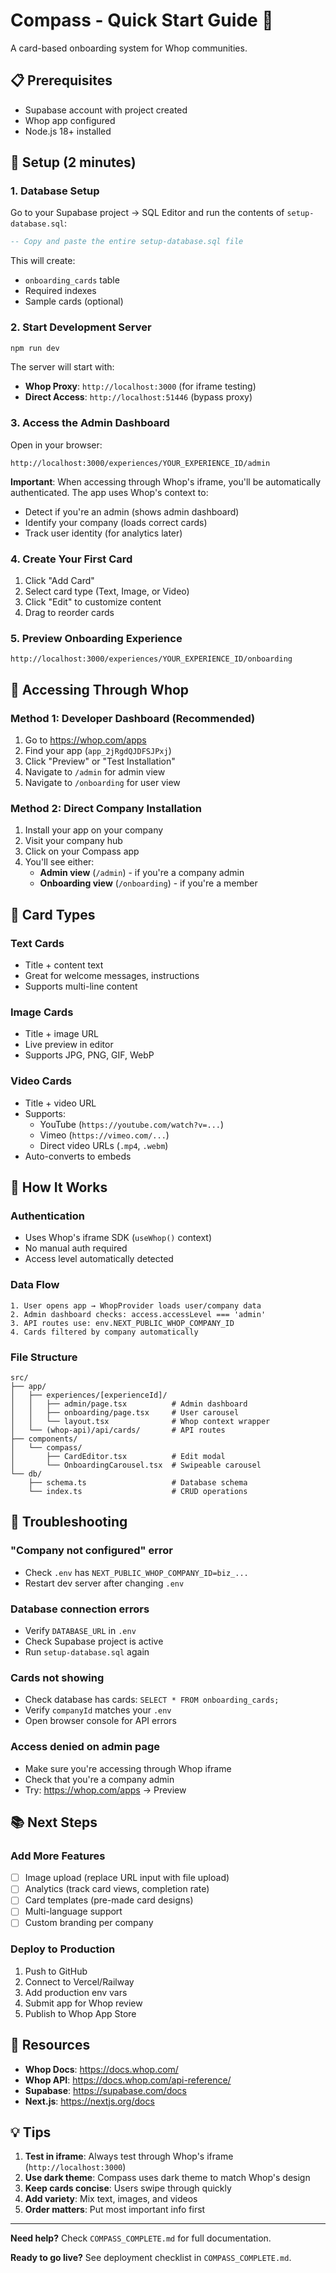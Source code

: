 # Compass - Quick Start Guide 🧭

A card-based onboarding system for Whop communities.

## 📋 Prerequisites

- Supabase account with project created
- Whop app configured
- Node.js 18+ installed

## 🚀 Setup (2 minutes)

### 1. Database Setup

Go to your Supabase project → SQL Editor and run the contents of `setup-database.sql`:

```sql
-- Copy and paste the entire setup-database.sql file
```

This will create:
- `onboarding_cards` table
- Required indexes
- Sample cards (optional)

### 2. Start Development Server

```bash
npm run dev
```

The server will start with:
- **Whop Proxy**: `http://localhost:3000` (for iframe testing)
- **Direct Access**: `http://localhost:51446` (bypass proxy)

### 3. Access the Admin Dashboard

Open in your browser:
```
http://localhost:3000/experiences/YOUR_EXPERIENCE_ID/admin
```

**Important**: When accessing through Whop's iframe, you'll be automatically authenticated. The app uses Whop's context to:
- Detect if you're an admin (shows admin dashboard)
- Identify your company (loads correct cards)
- Track user identity (for analytics later)

### 4. Create Your First Card

1. Click "Add Card"
2. Select card type (Text, Image, or Video)
3. Click "Edit" to customize content
4. Drag to reorder cards

### 5. Preview Onboarding Experience

```
http://localhost:3000/experiences/YOUR_EXPERIENCE_ID/onboarding
```

## 📱 Accessing Through Whop

### Method 1: Developer Dashboard (Recommended)

1. Go to https://whop.com/apps
2. Find your app (`app_2jRgdQJDFSJPxj`)
3. Click "Preview" or "Test Installation"
4. Navigate to `/admin` for admin view
5. Navigate to `/onboarding` for user view

### Method 2: Direct Company Installation

1. Install your app on your company
2. Visit your company hub
3. Click on your Compass app
4. You'll see either:
   - **Admin view** (`/admin`) - if you're a company admin
   - **Onboarding view** (`/onboarding`) - if you're a member

## 🎨 Card Types

### Text Cards
- Title + content text
- Great for welcome messages, instructions
- Supports multi-line content

### Image Cards
- Title + image URL
- Live preview in editor
- Supports JPG, PNG, GIF, WebP

### Video Cards
- Title + video URL
- Supports:
  - YouTube (`https://youtube.com/watch?v=...`)
  - Vimeo (`https://vimeo.com/...`)
  - Direct video URLs (`.mp4`, `.webm`)
- Auto-converts to embeds

## 🔧 How It Works

### Authentication
- Uses Whop's iframe SDK (`useWhop()` context)
- No manual auth required
- Access level automatically detected

### Data Flow
```
1. User opens app → WhopProvider loads user/company data
2. Admin dashboard checks: access.accessLevel === 'admin'
3. API routes use: env.NEXT_PUBLIC_WHOP_COMPANY_ID
4. Cards filtered by company automatically
```

### File Structure
```
src/
├── app/
│   ├── experiences/[experienceId]/
│   │   ├── admin/page.tsx          # Admin dashboard
│   │   ├── onboarding/page.tsx     # User carousel
│   │   └── layout.tsx              # Whop context wrapper
│   └── (whop-api)/api/cards/       # API routes
├── components/
│   └── compass/
│       ├── CardEditor.tsx          # Edit modal
│       └── OnboardingCarousel.tsx  # Swipeable carousel
└── db/
    ├── schema.ts                   # Database schema
    └── index.ts                    # CRUD operations
```

## 🐛 Troubleshooting

### "Company not configured" error
- Check `.env` has `NEXT_PUBLIC_WHOP_COMPANY_ID=biz_...`
- Restart dev server after changing `.env`

### Database connection errors
- Verify `DATABASE_URL` in `.env`
- Check Supabase project is active
- Run `setup-database.sql` again

### Cards not showing
- Check database has cards: `SELECT * FROM onboarding_cards;`
- Verify `companyId` matches your `.env`
- Open browser console for API errors

### Access denied on admin page
- Make sure you're accessing through Whop iframe
- Check that you're a company admin
- Try: https://whop.com/apps → Preview

## 📚 Next Steps

### Add More Features
- [ ] Image upload (replace URL input with file upload)
- [ ] Analytics (track card views, completion rate)
- [ ] Card templates (pre-made card designs)
- [ ] Multi-language support
- [ ] Custom branding per company

### Deploy to Production
1. Push to GitHub
2. Connect to Vercel/Railway
3. Add production env vars
4. Submit app for Whop review
5. Publish to Whop App Store

## 🔗 Resources

- **Whop Docs**: https://docs.whop.com/
- **Whop API**: https://docs.whop.com/api-reference/
- **Supabase**: https://supabase.com/docs
- **Next.js**: https://nextjs.org/docs

## 💡 Tips

1. **Test in iframe**: Always test through Whop's iframe (`http://localhost:3000`)
2. **Use dark theme**: Compass uses dark theme to match Whop's design
3. **Keep cards concise**: Users swipe through quickly
4. **Add variety**: Mix text, images, and videos
5. **Order matters**: Put most important info first

---

**Need help?** Check `COMPASS_COMPLETE.md` for full documentation.

**Ready to go live?** See deployment checklist in `COMPASS_COMPLETE.md`.
